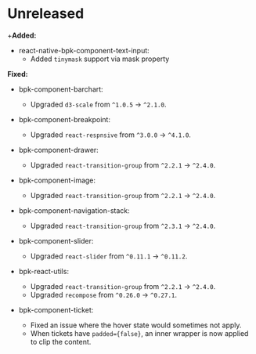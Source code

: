 # Unreleased

+**Added:**
- react-native-bpk-component-text-input:
  - Added `tinymask` support via mask property

**Fixed:**

- bpk-component-barchart:
  - Upgraded `d3-scale` from `^1.0.5` -> `^2.1.0`.

- bpk-component-breakpoint:
  - Upgraded `react-respnsive` from `^3.0.0` -> `^4.1.0`.

- bpk-component-drawer:
  - Upgraded `react-transition-group` from `^2.2.1` -> `^2.4.0`.

- bpk-component-image:
  - Upgraded `react-transition-group` from `^2.2.1` -> `^2.4.0`.

- bpk-component-navigation-stack:
  - Upgraded `react-transition-group` from `^2.3.1` -> `^2.4.0`.

- bpk-component-slider:
  - Upgraded `react-slider` from `^0.11.1` -> `^0.11.2`.

- bpk-react-utils:
  - Upgraded `react-transition-group` from `^2.2.1` -> `^2.4.0`.
  - Upgraded `recompose` from `^0.26.0` -> `^0.27.1`.

- bpk-component-ticket:
  - Fixed an issue where the hover state would sometimes not apply.
  - When tickets have `padded={false}`, an inner wrapper is now applied to clip the content.
